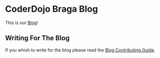 # CoderDojo Braga Blog

This is our [Blog](https://blog.coderdojobraga.org/)!

## Writing For The Blog

If you whish to write for the blog please read the [Blog Contributing Guide](apps/blog/CONTRIBUTING.md).
